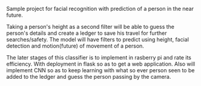 Sample project for facial recognition with prediction of a person in the near future.

Taking a person's height as a second filter will be able to guess the person's details and create a ledger to save his travel for further searches/safety.
The model will have filters to predict using height, facial detection and motion(future) of movement of a person.

The later stages of this classifier is to implement in rasberry pi and rate its efficiency. With deployment in flask so as to get a web application.
Also will implement CNN so as to keep learning with what so ever person seen to be added to the ledger and guess the person passing by the camera.
